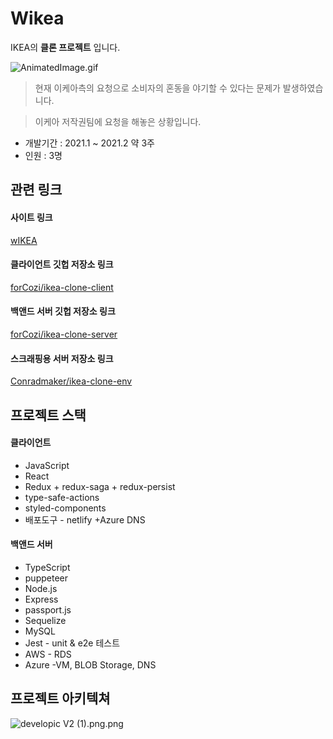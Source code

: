 # Wikea

IKEA의 **클론 프로젝트** 입니다.

![AnimatedImage.gif](https://i.ibb.co/qgbPXqm/Jul-15-2021-13-27-50.gif)

> 현재 이케아측의 요청으로 소비자의 혼동을 야기할 수 있다는 문제가 발생하였습니다.

> 이케아 저작권팀에 요청을 해놓은 상황입니다.

- 개발기간 :  2021.1 ~ 2021.2 약 3주
- 인원 : 3명

## 관련 링크
#### 사이트 링크

[wIKEA](https://wikea.netlify.app/)

#### 클라이언트 깃헙 저장소 링크

[forCozi/ikea-clone-client](https://github.com/forCozi/ikea-clone-client)

#### 백앤드 서버 깃헙 저장소 링크

[forCozi/ikea-clone-server](https://github.com/forCozi/ikea-clone-server)

#### 스크래핑용 서버 저장소 링크

[Conradmaker/ikea-clone-env](https://github.com/Conradmaker/ikea-clone-env)

## 프로젝트 스택

#### 클라이언트

- JavaScript
- React
- Redux + redux-saga + redux-persist
- type-safe-actions
- styled-components
- 배포도구 - netlify +Azure DNS

#### 백앤드 서버

- TypeScript
- puppeteer
- Node.js
- Express
- passport.js
- Sequelize
- MySQL
- Jest - unit & e2e 테스트
- AWS - RDS
- Azure -VM, BLOB Storage,  DNS

## 프로젝트 아키텍쳐

![developic V2 (1).png.png](https://res.craft.do/user/full/b1bfd0d5-f25f-9cb2-4956-fa895ea5961c/doc/124075C2-FDE8-4DBA-8070-67F4FEE980FE/F6FA16F7-9EF6-49F6-9779-E271F234BAAF_2/developic%20V2%201.png.png)

